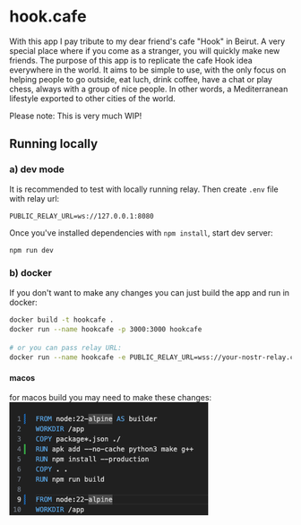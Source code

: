 # hook.cafe

With this app I pay tribute to my dear friend's cafe "Hook" in Beirut. A very special place where if you come as a stranger, you will quickly make new friends. The purpose of this app is to replicate the cafe Hook idea everywhere in the world. It aims to be simple to use, with the only focus on helping people to go outside, eat luch, drink coffee, have a chat or play chess, always with a group of nice people. In other words, a Mediterranean lifestyle exported to other cities of the world. 

Please note: This is very much WIP!

## Running locally

### a) dev mode
It is recommended to test with locally running relay. Then create `.env` file with relay url:
```
PUBLIC_RELAY_URL=ws://127.0.0.1:8080
```
Once you've installed dependencies with `npm install`, start dev server:
```bash
npm run dev
```
### b) docker
If you don't want to make any changes you can just build the app and run in docker:
```bash
docker build -t hookcafe .
docker run --name hookcafe -p 3000:3000 hookcafe

# or you can pass relay URL:
docker run --name hookcafe -e PUBLIC_RELAY_URL=wss://your-nostr-relay.com -p 3000:3000 hookcafe
```
#### macos
for macos build you may need to make these changes:
![alt text](macos.png)